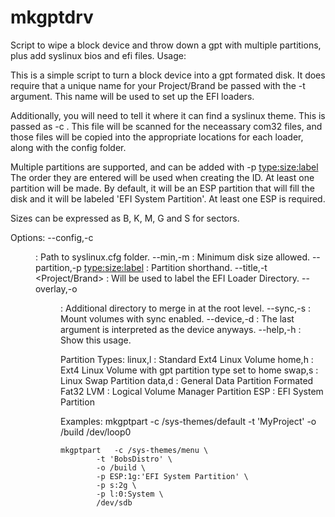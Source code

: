 mkgptdrv
========

Script to wipe a block device and throw down a gpt with multiple partitions, plus add syslinux bios and efi files.
Usage:

This is a simple script to turn a block device into a gpt formated disk.
It does require that a unique name for your Project/Brand be passed with 
the -t <project> argument. This name will be used to set up the EFI loaders.

Additionally, you will need to tell it where it can find a syslinux theme.
This is passed as -c <directory with syslinux.cfg>. This file will be scanned for
the neceassary com32 files, and those files will be copied into the appropriate 
locations for each loader, along with the config folder.

Multiple partitions are supported, and can be added with -p <type:size:label>
The order they are entered will be used when creating the ID. At least one
partition will be made. By default, it will be an ESP partition that will
fill the disk and it will be labeled 'EFI System Partition'. At least one ESP
is required.

Sizes can be expressed as <size>B, K, M, G and S for sectors.

Options:
    --config,-c <dir>		           : Path to syslinux.cfg folder.
       --min,-m <size>		   : Minimum disk size allowed.
--partition,-p <type:size:label>   : Partition shorthand.
       --title,-t <Project/Brand>     : Will be used to label the EFI Loader Directory.
 --overlay,-o <dir>		          : Additional directory to merge in at the root level.
     --sync,-s		                  : Mount volumes with sync enabled.
  --device,-d <block device>	  : The last argument is interpreted as the device anyways.
       --help,-h		                  : Show this usage.

Partition Types:
         linux,l : Standard Ext4 Linux Volume
          home,h : Ext4 Linux Volume with gpt partition type set to home
          swap,s : Linux Swap Partition
          data,d : General Data Partition Formated Fat32
             LVM : Logical Volume Manager Partition
             ESP : EFI System Partition

Examples:
	mkgptpart -c /sys-themes/default -t 'MyProject' -o /build  /dev/loop0
	
	mkgptpart	-c /sys-themes/menu \
			-t 'BobsDistro' \
			-o /build \
			-p ESP:1g:'EFI System Partition' \
			-p s:2g \
			-p l:0:System \
			/dev/sdb

